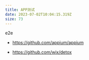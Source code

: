 ```yaml
---
title: APP测试
date: 2023-07-02T10:04:15.319Z
size: 73
---
```

e2e

- https://github.com/appium/appium

- https://github.com/wix/detox

